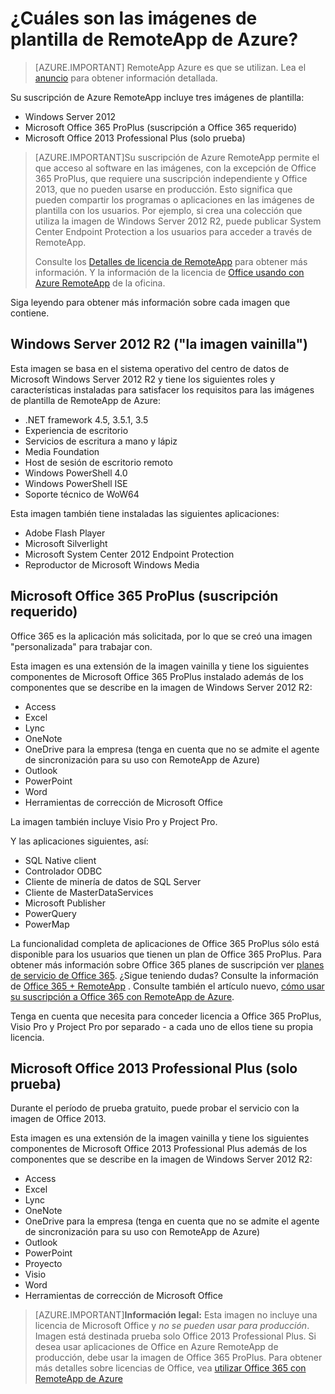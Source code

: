 <properties
    pageTitle="¿Cuáles son las imágenes de plantilla de RemoteApp de Azure? | Microsoft Azure"
    description="Obtenga información sobre las imágenes de plantilla incluidas con RemoteApp de Azure."
    services="remoteapp"
    documentationCenter=""
    authors="lizap"
    manager="mbaldwin" />

<tags
    ms.service="remoteapp"
    ms.workload="compute"
    ms.tgt_pltfrm="na"
    ms.devlang="na"
    ms.topic="get-started-article"
    ms.date="08/15/2016"
    ms.author="elizapo" />

# <a name="what-is-in-the-azure-remoteapp-template-images"></a>¿Cuáles son las imágenes de plantilla de RemoteApp de Azure?

> [AZURE.IMPORTANT]
> RemoteApp Azure es que se utilizan. Lea el [anuncio](https://go.microsoft.com/fwlink/?linkid=821148) para obtener información detallada.

Su suscripción de Azure RemoteApp incluye tres imágenes de plantilla:


- Windows Server 2012
- Microsoft Office 365 ProPlus (suscripción a Office 365 requerido)
- Microsoft Office 2013 Professional Plus (solo prueba)

> [AZURE.IMPORTANT]Su suscripción de Azure RemoteApp permite el que acceso al software en las imágenes, con la excepción de Office 365 ProPlus, que requiere una suscripción independiente y Office 2013, que no pueden usarse en producción. Esto significa que pueden compartir los programas o aplicaciones en las imágenes de plantilla con los usuarios. Por ejemplo, si crea una colección que utiliza la imagen de Windows Server 2012 R2, puede publicar System Center Endpoint Protection a los usuarios para acceder a través de RemoteApp.
>
> Consulte los [Detalles de licencia de RemoteApp](remoteapp-licensing.md) para obtener más información. Y la información de la licencia de [Office usando con Azure RemoteApp](remoteapp-o365.md) de la oficina.

Siga leyendo para obtener más información sobre cada imagen que contiene.

## <a name="windows-server-2012-r2--the-vanilla-image"></a>Windows Server 2012 R2 ("la imagen vainilla")
Esta imagen se basa en el sistema operativo del centro de datos de Microsoft Windows Server 2012 R2 y tiene los siguientes roles y características instaladas para satisfacer los requisitos para las imágenes de plantilla de RemoteApp de Azure:


- .NET framework 4.5, 3.5.1, 3.5
- Experiencia de escritorio
- Servicios de escritura a mano y lápiz
- Media Foundation
- Host de sesión de escritorio remoto
- Windows PowerShell 4.0
- Windows PowerShell ISE
- Soporte técnico de WoW64

Esta imagen también tiene instaladas las siguientes aplicaciones:

- Adobe Flash Player
- Microsoft Silverlight
- Microsoft System Center 2012 Endpoint Protection
- Reproductor de Microsoft Windows Media


## <a name="microsoft-office-365-proplus-subscription-required"></a>Microsoft Office 365 ProPlus (suscripción requerido)
Office 365 es la aplicación más solicitada, por lo que se creó una imagen "personalizada" para trabajar con.

Esta imagen es una extensión de la imagen vainilla y tiene los siguientes componentes de Microsoft Office 365 ProPlus instalado además de los componentes que se describe en la imagen de Windows Server 2012 R2:


- Access
- Excel
- Lync
- OneNote
- OneDrive para la empresa (tenga en cuenta que no se admite el agente de sincronización para su uso con RemoteApp de Azure)
- Outlook
- PowerPoint
- Word
- Herramientas de corrección de Microsoft Office

La imagen también incluye Visio Pro y Project Pro.

Y las aplicaciones siguientes, así:

- SQL Native client
- Controlador ODBC
- Cliente de minería de datos de SQL Server
- Cliente de MasterDataServices
- Microsoft Publisher
- PowerQuery
- PowerMap


La funcionalidad completa de aplicaciones de Office 365 ProPlus sólo está disponible para los usuarios que tienen un plan de Office 365 ProPlus. Para obtener más información sobre Office 365 planes de suscripción ver [planes de servicio de Office 365](http://technet.microsoft.com/library/office-365-plan-options.aspx). ¿Sigue teniendo dudas? Consulte la información de [Office 365 + RemoteApp](remoteapp-o365.md) . Consulte también el artículo nuevo, [cómo usar su suscripción a Office 365 con RemoteApp de Azure](remoteapp-officesubscription.md).

Tenga en cuenta que necesita para conceder licencia a Office 365 ProPlus, Visio Pro y Project Pro por separado - a cada uno de ellos tiene su propia licencia.

## <a name="microsoft-office-2013-professional-plus-trial-only"></a>Microsoft Office 2013 Professional Plus (solo prueba)
Durante el período de prueba gratuito, puede probar el servicio con la imagen de Office 2013.

Esta imagen es una extensión de la imagen vainilla y tiene los siguientes componentes de Microsoft Office 2013 Professional Plus además de los componentes que se describe en la imagen de Windows Server 2012 R2:


- Access
- Excel
- Lync
- OneNote
- OneDrive para la empresa (tenga en cuenta que no se admite el agente de sincronización para su uso con RemoteApp de Azure)
- Outlook
- PowerPoint
- Proyecto
- Visio
- Word
- Herramientas de corrección de Microsoft Office

> [AZURE.IMPORTANT]**Información legal:** Esta imagen no incluye una licencia de Microsoft Office y *no se pueden usar para producción*. Imagen está destinada prueba solo Office 2013 Professional Plus. Si desea usar aplicaciones de Office en Azure RemoteApp de producción, debe usar la imagen de Office 365 ProPlus. Para obtener más detalles sobre licencias de Office, vea [utilizar Office 365 con RemoteApp de Azure](remoteapp-o365.md)
